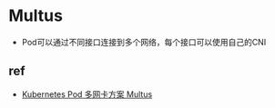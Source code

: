 # Multus

+ Pod可以通过不同接口连接到多个网络，每个接口可以使用自己的CNI



## ref
+ [Kubernetes Pod 多网卡方案 Multus](https://zhuanlan.zhihu.com/p/532783144)